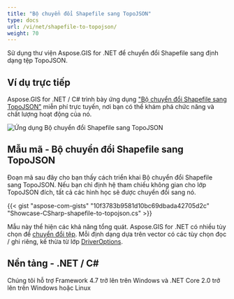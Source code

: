 ```yaml
---
title: "Bộ chuyển đổi Shapefile sang TopoJSON"
type: docs
url: /vi/net/shapefile-to-topojson/
weight: 70
---
```


Sử dụng thư viện Aspose.GIS for .NET để chuyển đổi Shapefile sang định dạng tệp TopoJSON.

## **Ví dụ trực tiếp**

Aspose.GIS for .NET / C# trình bày ứng dụng ["Bộ chuyển đổi Shapefile sang TopoJSON"](https://products.aspose.app/gis/conversion/shapefile-to-topojson) miễn phí trực tuyến, nơi bạn có thể khám phá chức năng và chất lượng hoạt động của nó.

![Ứng dụng Bộ chuyển đổi Shapefile sang TopoJSON](conversion.png)

## **Mẫu mã - Bộ chuyển đổi Shapefile sang TopoJSON**

Đoạn mã sau đây cho bạn thấy cách triển khai Bộ chuyển đổi Shapefile sang TopoJSON. Nếu bạn chỉ định hệ tham chiếu không gian cho lớp TopoJSON đích, tất cả các hình học sẽ được chuyển đổi sang nó. 

{{< gist "aspose-com-gists" "10f3783b9581d10bc69dbada42705d2c" "Showcase-CSharp-shapefile-to-topojson.cs" >}}

Mẫu này thể hiện các khả năng tổng quát. Aspose.GIS for .NET có nhiều tùy chọn để [chuyển đổi tệp](https://docs.aspose.com/gis/net/vector-layers/). Mỗi định dạng dựa trên vector có các tùy chọn đọc / ghi riêng, kế thừa từ lớp [DriverOptions](https://reference.aspose.com/gis/net/aspose.gis/driveroptions).

## **Nền tảng - .NET / C#**

Chúng tôi hỗ trợ Framework 4.7 trở lên trên Windows và .NET Core 2.0 trở lên trên Windows hoặc Linux
